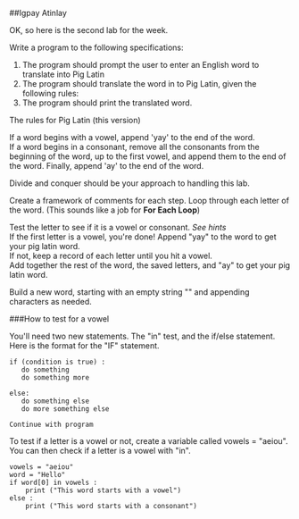 ##Igpay Atinlay

OK, so here is the second lab for the week.  

Write a program to the following specifications:
1. The program should prompt the user to enter an English word to translate into Pig Latin
1. The program should translate the word in to Pig Latin, given the following rules:  
1. The program should print the translated word.

The rules for Pig Latin (this version)

If a word begins with a vowel, append 'yay' to the end of the word.  
If a word begins in a consonant, remove all the consonants from the beginning of the word, 
up to the first vowel, and append them to the end of the word. Finally, append 'ay' to the end of the word.  


Divide and conquer should be your approach to handling this lab. 

Create a framework of comments for each step. 
Loop through each letter of the word. (This sounds like a job for **For Each Loop**)

Test the letter to see if it is a vowel or consonant. *See hints*  
If the first letter is a vowel, you're done! Append "yay" to the word to get your pig latin word.  
If not, keep a record of each letter until you hit a vowel.  
Add together the rest of the word, the saved letters, and "ay" to get your pig latin word.


Build a new word, starting with an empty string "" and appending characters as needed.

###How to test for a vowel

You'll need two new statements. The "in" test, and the if/else statement.  
Here is the format for the "IF" statement.  

	if (condition is true) :  
	   do something  
	   do something more  
	   
	else:  
	   do something else  
	   do more something else  
	   
	Continue with program

To test if a letter is a vowel or not, create a variable called vowels = "aeiou". You can then check if a letter is a vowel with "in".  

	vowels = "aeiou"
	word = "Hello"
	if word[0] in vowels :
		print ("This word starts with a vowel")
	else :
		print ("This word starts with a consonant")
		